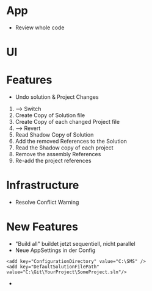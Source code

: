 # App
- Review whole code

# UI

# Features
- Undo solution & Project Changes

1. --> Switch
1. Create Copy of Solution file 
1. Create Copy of each changed Project file
1. --> Revert
1. Read Shadow Copy of Solution
1. Add the removed References to the Solution
1. Read the Shadow copy of each project
1. Remove the assembly References
1. Re-add the project references


# Infrastructure
- Resolve Conflict Warning

# New Features
- "Build all" buildet jetzt sequentiell, nicht parallel
- Neue AppSettings in der Config
```
<add key="ConfigurationDirectory" value="C:\SMS" />
<add key="DefaultSolutionFilePath" value="C:\Git\YourProject\SomeProject.sln"/>
```
- 


